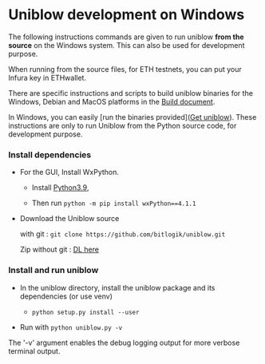 # Uniblow development on Windows

The following instructions commands are given to run uniblow **from the source** on the Windows system. This can also be used for development purpose.

When running from the source files, for ETH testnets, you can put your Infura key in
ETHwallet.

There are specific instructions and scripts to build uniblow binaries for the
Windows, Debian and MacOS platforms in the [Build document](Build.md).



In Windows, you can easily [run the binaries provided]([Get uniblow](https://uniblow.org/get)). These instructions are only to run Uniblow from the Python source code, for development purpose.



### Install dependencies

- For the GUI, Install WxPython.
  
  - Install [Python3.9](https://www.python.org/ftp/python/3.9.13/python-3.9.13-amd64.exe),
  
  - Then run `python -m pip install wxPython==4.1.1`

- Download the Uniblow source
  
  with git : `git clone https://github.com/bitlogik/uniblow.git`
  
  Zip without git : [DL here](https://github.com/bitlogik/uniblow/archive/refs/heads/master.zip)

### Install and run uniblow

- In the uniblow directory, install the uniblow package and its dependencies (or use venv)
  
  - `python setup.py install --user`

- Run with `python uniblow.py -v`

The '-v' argument enables the debug logging output for more verbose terminal
output.
